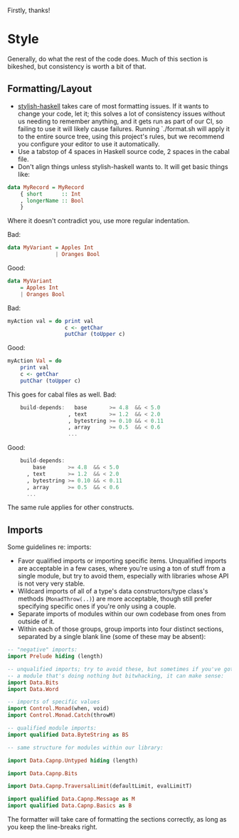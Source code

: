 Firstly, thanks!

# Style

Generally, do what the rest of the code does. Much of this section is
bikeshed, but consistency is worth a bit of that.

## Formatting/Layout

* [stylish-haskell][1] takes care of most formatting issues. If it wants
  to change your code, let it; this solves a lot of consistency issues
  without us needing to remember anything, and it gets run as part of
  our CI, so failing to use it will likely cause failures. Running
  `./format.sh will apply it to the entire source tree, using this
  project's rules, but we recommend you configure your editor to use it
  automatically.
* Use a tabstop of 4 spaces in Haskell source code, 2 spaces in the
  cabal file.
* Don't align things unless stylish-haskell wants to. It will get basic
  things like:

```haskell
data MyRecord = MyRecord
    { short      :: Int
    , longerName :: Bool
    }
```

Where it doesn't contradict you, use more regular indentation.

Bad:

```haskell
data MyVariant = Apples Int
               | Oranges Bool
```

Good:

```haskell
data MyVariant
    = Apples Int
    | Oranges Bool
```

Bad:

```haskell
myAction val = do print val
                  c <- getChar
                  putChar (toUpper c)
```

Good:

```haskell
myAction Val = do
    print val
    c <- getChar
    putChar (toUpper c)
```

This goes for cabal files as well. Bad:

```haskell
    build-depends:   base       >= 4.8  && < 5.0
                   , text       >= 1.2  && < 2.0
                   , bytestring >= 0.10 && < 0.11
                   , array      >= 0.5  && < 0.6
                   ...
```

Good:

```haskell
    build-depends:
        base       >= 4.8  && < 5.0
      , text       >= 1.2  && < 2.0
      , bytestring >= 0.10 && < 0.11
      , array      >= 0.5  && < 0.6
      ...
```

The same rule applies for other constructs.

## Imports

Some guidelines re: imports:

* Favor qualified imports or importing specific items. Unqualified
  imports are acceptable in a few cases, where you're using a ton of
  stuff from a single module, but try to avoid them, especially with
  libraries whose API is not very very stable.
* Wildcard imports of all of a type's data constructors/type class's
  methods (`MonadThrow(..)`) are more acceptable, though still prefer
  specifying specific ones if you're only using a couple.
* Separate imports of modules within our own codebase from ones from
  outside of it.
* Within each of those groups, group imports into four distinct
  sections, separated by a single blank line (some of these may be
  absent):

```haskell
-- "negative" imports:
import Prelude hiding (length)

-- unqualified imports; try to avoid these, but sometimes if you've got
-- a module that's doing nothing but bitwhacking, it can make sense:
import Data.Bits
import Data.Word

-- imports of specific values
import Control.Monad(when, void)
import Control.Monad.Catch(throwM)

-- qualified module imports:
import qualified Data.ByteString as BS

-- same structure for modules within our library:

import Data.Capnp.Untyped hiding (length)

import Data.Capnp.Bits

import Data.Capnp.TraversalLimit(defaultLimit, evalLimitT)

import qualified Data.Capnp.Message as M
import qualified Data.Capnp.Basics as B
```

The formatter will take care of formatting the sections correctly, as
long as you keep the line-breaks right.

[1]: https://github.com/jaspervdj/stylish-haskell
